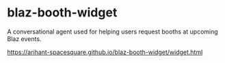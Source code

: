 # blaz-booth-widget
A conversational agent used for helping users request booths at upcoming Blaz events.


https://arihant-spacesquare.github.io/blaz-booth-widget/widget.html
